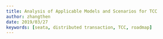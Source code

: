 ```yaml
---
title: Analysis of Applicable Models and Scenarios for TCC
author: zhangthen
date: 2019/03/27
keywords: [seata, distributed transaction, TCC, roadmap]
---
```

